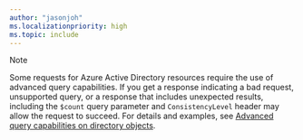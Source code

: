 ```yaml
---
author: "jasonjoh"
ms.localizationpriority: high
ms.topic: include
---
```


<!-- markdownlint-disable MD041-->

> [!NOTE]
> Some requests for Azure Active Directory resources require the use of advanced query capabilities. If you get a response indicating a bad request, unsupported query, or a response that includes unexpected results, including the `$count` query parameter and `ConsistencyLevel` header may allow the request to succeed. For details and examples, see [Advanced query capabilities on directory objects](../concepts/aad-advanced-queries.md).
